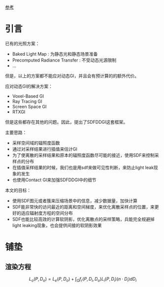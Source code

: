 [参考](./SDFGI.pdf)

# 引言
已有的光照方案：
- Baked Light Map : 为静态光和静态场景准备
- Precomputed Radiance Transfer : 不受动态光源限制
- ...

但是，以上的方案都不能应对动态GI，并且会有预计算的的额外代价。

应对动态GI的解决方案：
- Voxel-Based GI
- Ray Tracing GI
- Screen Space GI
- RTXGI

但是这些都存在其他的问题。因此，提出了SDFDDGI这套框架。

主要思路：
- 采样空间域的辐照度函数
- 通过对采样结果进行插值来估计GI
- 为了使离散的采样结果和原本的辐照度函数尽可能的接近，使用SDF来控制采样点的分布
- 在插值采样结果的时候，我们也是用sdf来做可见性判断，来防止light leak现象的发生
- 也使用Contact GI来加强SDFDDGI中的细节
  
本文的目标：
- 使用SDF图元或者簇来压缩场景中的信息，减少数据量，加快计算
- SDF能非常快的访问最近的距离和空间梯度，来优化离散采样点的位置，来更好的适应辐射度方程的空间分布
- SDF也能比较高效的计算软阴影，优化离散点的采样策略，兵能完全规避掉light leaking现象，也会提供间接的软阴影效果

# 铺垫
## 渲染方程
$$L_o(P, D_o) = L_e(P, D_o) + \int_{\Omega} f_r(P, D_i, D_o)L_i(P, D_i)(n \cdot D_i)dD_i$$

